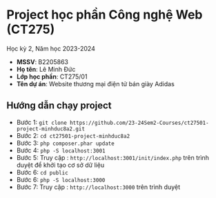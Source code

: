 # Project học phần Công nghệ Web (CT275)

Học kỳ 2, Năm học 2023-2024

* **MSSV**: B2205863
* **Họ tên**: Lê Minh Đức
* **Lớp học phần**: CT275/01
* **Tên dự án**: Website thương mại điện tử bán giày Adidas

## Hướng dẫn chạy project

* Bước 1: `git clone https://github.com/23-24Sem2-Courses/ct27501-project-minhduc8a2.git`
* Bước 2: `cd ct27501-project-minhduc8a2`
* Bước 3: `php composer.phar update`
* Bước 4: `php -S localhost:3001`
* Bước 5: Truy cập : `http://localhost:3001/init/index.php` trên trình duyệt để khởi tạo cơ sở dữ liệu
* Bước 6: `cd public`
* Bước 6: `php -S localhost:3000`
* Bước 7: Truy cập : `http://localhost:3000` trên trình duyệt

